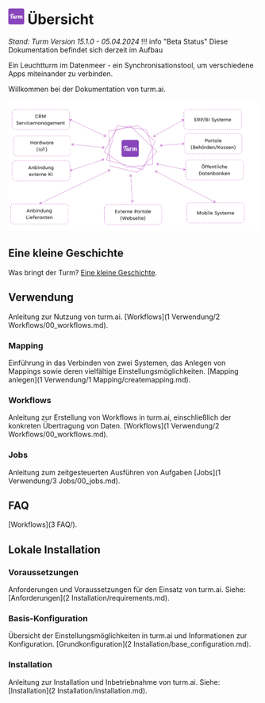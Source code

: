 
# ![turm](img/turm.png)  Übersicht


*Stand: Turm Version 15.1.0 - 05.04.2024*
!!! info "Beta Status"
    Diese Dokumentation befindet sich derzeit im Aufbau 

Ein Leuchtturm im Datenmeer - ein Synchronisationstool, um verschiedene Apps miteinander zu verbinden.

Willkommen bei der Dokumentation von turm.ai.

![Turm Connect](img/turm_connect.png)


## Eine kleine Geschichte

Was bringt der Turm? [Eine kleine Geschichte](turmstory.md).

## Verwendung
Anleitung zur Nutzung von turm.ai.
[Workflows](1 Verwendung/2 Workflows/00_workflows.md).


### Mapping
Einführung in das Verbinden von zwei Systemen, das Anlegen von Mappings sowie deren vielfältige Einstellungsmöglichkeiten.
[Mapping anlegen](1 Verwendung/1 Mapping/createmapping.md).

### Workflows
Anleitung zur Erstellung von Workflows in turm.ai, einschließlich der konkreten Übertragung von Daten.
[Workflows](1 Verwendung/2 Workflows/00_workflows.md).

### Jobs
Anleitung zum zeitgesteuerten Ausführen von Aufgaben
[Jobs](1 Verwendung/3 Jobs/00_jobs.md).


## FAQ
[Workflows](3 FAQ/).

## Lokale Installation

### Voraussetzungen
Anforderungen und Voraussetzungen für den Einsatz von turm.ai.
Siehe: [Anforderungen](2 Installation/requirements.md).

### Basis-Konfiguration
Übersicht der Einstellungsmöglichkeiten in turm.ai und Informationen zur Konfiguration.
[Grundkonfiguration](2 Installation/base_configuration.md).

### Installation
Anleitung zur Installation und Inbetriebnahme von turm.ai.
Siehe: [Installation](2 Installation/installation.md).
